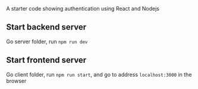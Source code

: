 A starter code showing authentication using React and Nodejs

## Start backend server 
Go server folder, run `npm run dev`

## Start frontend server 
Go client folder, run `npm run start`, and go to address `localhost:3000` in the browser
